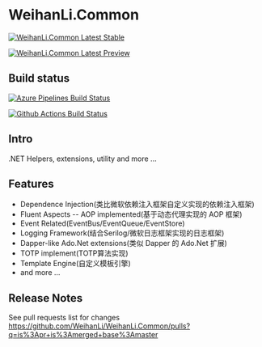 # WeihanLi.Common

[![WeihanLi.Common Latest Stable](https://img.shields.io/nuget/v/WeihanLi.Common.svg)](https://www.nuget.org/packages/WeihanLi.Common/)

[![WeihanLi.Common Latest Preview](https://img.shields.io/nuget/vpre/WeihanLi.Common)](https://www.nuget.org/packages/WeihanLi.Common/absoluteLatest)

## Build status

[![Azure Pipelines Build Status](https://weihanli.visualstudio.com/Pipelines/_apis/build/status/WeihanLi.WeihanLi.Common?branchName=master)](https://weihanli.visualstudio.com/Pipelines/_build/latest?definitionId=16&branchName=master)

[![Github Actions Build Status](https://github.com/WeihanLi/WeihanLi.Common/actions/workflows/default.yml/badge.svg)](https://github.com/WeihanLi/WeihanLi.Common/actions/workflows/default.yml)

## Intro

.NET Helpers, extensions, utility and more ...

## Features

- Dependence Injection(类比微软依赖注入框架自定义实现的依赖注入框架)
- Fluent Aspects -- AOP implemented(基于动态代理实现的 AOP 框架)
- Event Related(EventBus/EventQueue/EventStore)
- Logging Framework(结合Serilog/微软日志框架实现的日志框架)
- Dapper-like Ado.Net extensions(类似 Dapper 的 Ado.Net 扩展)
- TOTP implement(TOTP算法实现)
- Template Engine(自定义模板引擎)
- and more ...

## Release Notes

See pull requests list for changes <https://github.com/WeihanLi/WeihanLi.Common/pulls?q=is%3Apr+is%3Amerged+base%3Amaster>

